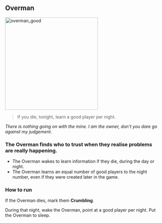 ## Overman
<img src="https://github.com/user-attachments/assets/4c264bea-e1f3-4273-8e87-9d62f9cf0355" alt="overman_good" width="300" height="300">

> If you die, tonight, learn a good player per night.

*There is nothing going on with the mine. I am the owner, don't you dare go against my judgement.*

### The Overman finds who to trust when they realise problems are really happening.
- The Overman wakes to learn information if they die, during the day or night.
- The Overman learns an equal number of good players to the night number, even if they were created later in the game.

### How to run
If the Overman dies, mark them **Crumbling**.

During that night, wake the Overman, point at a good player per night. Put the Overman to sleep. 
